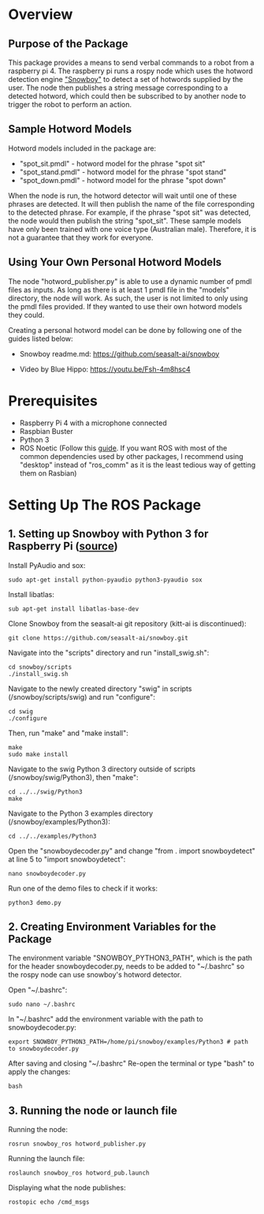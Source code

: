 # Overview
## Purpose of the Package
This package provides a means to send verbal commands to a robot from a raspberry pi 4. The raspberry pi runs a rospy node which uses the hotword detection engine ["Snowboy"](https://github.com/seasalt-ai/snowboy.git) to detect a set of hotwords supplied by the user. The node then publishes a string message corresponding to a detected hotword, which could then be subscribed to by another node to trigger the robot to perform an action.

## Sample Hotword Models
Hotword models included in the package are:
- "spot_sit.pmdl" - hotword model for the phrase "spot sit"
- "spot_stand.pmdl" - hotword model for the phrase "spot stand"
- "spot_down.pmdl" - hotword model for the phrase "spot down"

When the node is run, the hotword detector will wait until one of these phrases are detected. It will then publish the name of the file corresponding to the detected phrase. For example, if the phrase "spot sit" was detected, the node would then publish the string "spot_sit". These sample models have only been trained with one voice type (Australian male). Therefore, it is not a guarantee that they work for everyone.

## Using Your Own Personal Hotword Models
The node "hotword_publisher.py" is able to use a dynamic number of pmdl files as inputs. As long as there is at least 1 pmdl file in the "models" directory, the node will work. As such, the user is not limited to only using the pmdl files provided. If they wanted to use their own hotword models they could.

Creating a personal hotword model can be done by following one of the guides listed below:

- Snowboy readme.md: https://github.com/seasalt-ai/snowboy

- Video by Blue Hippo: https://youtu.be/Fsh-4m8hsc4

# Prerequisites
- Raspberry Pi 4 with a microphone connected
- Raspbian Buster
- Python 3
- ROS Noetic (Follow this [guide](https://varhowto.com/install-ros-noetic-raspberry-pi-4/#ROS_Noetic_Raspberry_Pi##). If you want ROS with most of the common dependencies used by other packages, I recommend using "desktop" instead of "ros_comm" as it is the least tedious way of getting them on Rasbian)

# Setting Up The ROS Package

## 1. Setting up Snowboy with Python 3 for Raspberry Pi ([source](https://youtu.be/nClsUOJXsTI))

Install PyAudio and sox:

```
sudo apt-get install python-pyaudio python3-pyaudio sox
```

Install libatlas:

```
sub apt-get install libatlas-base-dev
```

Clone Snowboy from the seasalt-ai git repository (kitt-ai is discontinued):

```
git clone https://github.com/seasalt-ai/snowboy.git
```

Navigate into the "scripts" directory and run "install_swig.sh":

```
cd snowboy/scripts
./install_swig.sh
```

Navigate to the newly created directory "swig" in scripts (/snowboy/scripts/swig) and run "configure":

```
cd swig
./configure
```

Then, run "make" and "make install":

```
make
sudo make install
```

Navigate to the swig Python 3 directory outside of scripts (/snowboy/swig/Python3), then "make":

```
cd ../../swig/Python3
make
```

Navigate to the Python 3 examples directory (/snowboy/examples/Python3):

```
cd ../../examples/Python3
```

Open the "snowboydecoder.py" and change "from . import snowboydetect" at line 5 to "import snowboydetect":

```
nano snowboydecoder.py
```

Run one of the demo files to check if it works:

```
python3 demo.py
```

## 2. Creating Environment Variables for the Package

The environment variable "SNOWBOY_PYTHON3_PATH", which is the path for the header snowboydecoder.py, needs to be added to "~/.bashrc" so the rospy node can use snowboy's hotword detector.

Open "~/.bashrc":

```
sudo nano ~/.bashrc
```

In "~/.bashrc" add the environment variable with the path to snowboydecoder.py:

```
export SNOWBOY_PYTHON3_PATH=/home/pi/snowboy/examples/Python3 # path to snowboydecoder.py
```

After saving and closing "~/.bashrc" Re-open the terminal or type "bash" to apply the changes:

```
bash
```

## 3. Running the node or launch file

Running the node:

```
rosrun snowboy_ros hotword_publisher.py
```

Running the launch file:

```
roslaunch snowboy_ros hotword_pub.launch
```

Displaying what the node publishes:

```
rostopic echo /cmd_msgs
```

